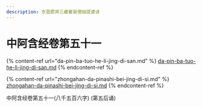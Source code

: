 ```yaml
---
description: 东晋罽宾三藏瞿昙僧伽提婆译
---
```


# 中阿含经卷第五十一

{% content-ref url="da-pin-ba-tuo-he-li-jing-di-san.md" %}
[da-pin-ba-tuo-he-li-jing-di-san.md](da-pin-ba-tuo-he-li-jing-di-san.md)
{% endcontent-ref %}

{% content-ref url="zhongahan-da-pinashi-bei-jing-di-si.md" %}
[zhongahan-da-pinashi-bei-jing-di-si.md](zhongahan-da-pinashi-bei-jing-di-si.md)
{% endcontent-ref %}



中阿含经卷第五十一(八千五百六字) (第五后诵)
